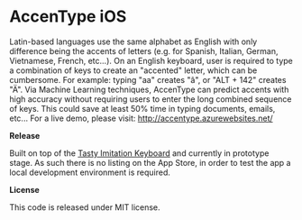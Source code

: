 AccenType iOS
============

Latin-based languages use the same alphabet as English with only difference being the accents of letters (e.g. for Spanish, Italian, German, Vietnamese, French, etc...). On an English keyboard, user is required to type a combination of keys to create an "accented" letter, which can be cumbersome. For example: typing "aa" creates "â", or "ALT + 142" creates "Ä". Via Machine Learning techniques, AccenType can predict accents with high accuracy without requiring users to enter the long combined sequence of keys. This could save at least 50% time in typing documents, emails, etc... For a live demo, please visit: http://accentype.azurewebsites.net/

**Release**

Built on top of the [Tasty Imitation Keyboard](https://github.com/archagon/tasty-imitation-keyboard/) and currently in prototype stage. As such there is no listing on the App Store, in order to test the app a local development environment is required.

**License**

This code is released under MIT license.
